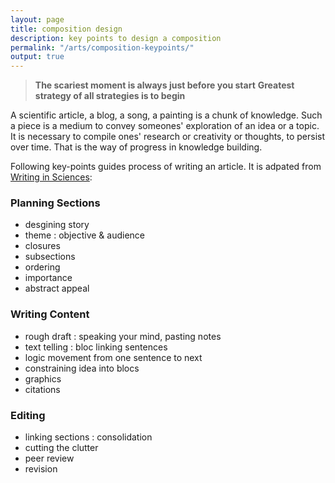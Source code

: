 ```yaml
---
layout: page
title: composition design
description: key points to design a composition
permalink: "/arts/composition-keypoints/"
output: true
---
```

> __The scariest moment is always just before you start__
> __Greatest strategy of all strategies is to begin__

A scientific article, a blog, a song, a painting is a chunk of knowledge. Such a piece is a medium to convey someones' exploration of an idea or a topic. It is necessary to compile ones' research or creativity or thoughts, to persist over time. That is the way of progress in knowledge building.

Following key-points guides process of writing an article. It is adpated from [Writing in Sciences](https://www.coursera.org/learn/sciwrite):
### Planning Sections
* desgining story
* theme : objective & audience
* closures
* subsections
* ordering
* importance
* abstract appeal

### Writing Content
* rough draft : speaking your mind, pasting notes
* text telling : bloc linking sentences
* logic movement from one sentence to next
* constraining idea into blocs 
* graphics
* citations

### Editing
* linking sections : consolidation
* cutting the clutter
* peer review
* revision
